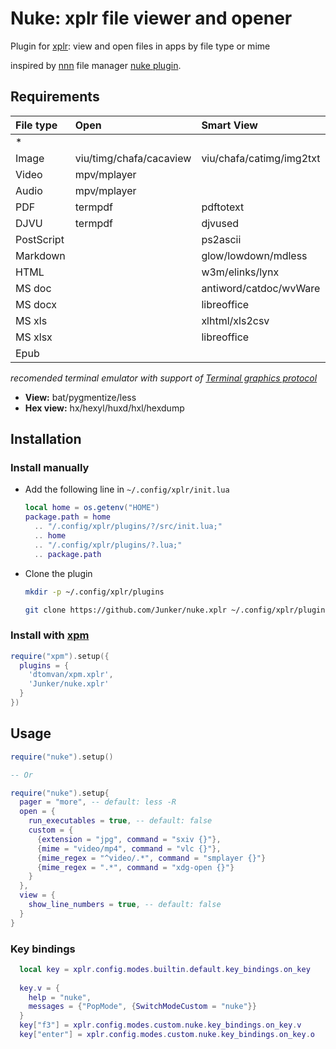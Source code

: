 # Nuke: xplr file viewer and opener

Plugin for [xplr](https://github.com/sayanarijit/xplr): view and open files in apps by file type or mime

inspired by [nnn](https://github.com/jarun/nnn) file manager [nuke plugin](https://github.com/jarun/nnn/blob/master/plugins/nuke).

## Requirements

  | File type  | Open                    | Smart View               | Info view         |
  |:-----------|:------------------------|:-------------------------|:------------------|
  | *          |                         |                          | exiftool/file     |
  | Image      | viu/timg/chafa/cacaview | viu/chafa/catimg/img2txt | mediainfo         |
  | Video      | mpv/mplayer             |                          | mediainfo/mplayer |
  | Audio      | mpv/mplayer             |                          |                   |
  | PDF        | termpdf                 | pdftotext                |                   |
  | DJVU       | termpdf                 | djvused                  |                   |
  | PostScript |                         | ps2ascii                 |                   |
  | Markdown   |                         | glow/lowdown/mdless      |                   |
  | HTML       |                         | w3m/elinks/lynx          |                   |
  | MS doc     |                         | antiword/catdoc/wvWare   |                   |
  | MS docx    |                         | libreoffice              |                   |
  | MS xls     |                         | xlhtml/xls2csv           |                   |
  | MS xlsx    |                         | libreoffice              |                   |
  | Epub       |                         |                          | einfo             |

  *recomended terminal emulator with support of [Terminal graphics protocol](https://sw.kovidgoyal.net/kitty/graphics-protocol/)*

- **View:** bat/pygmentize/less
- **Hex view:** hx/hexyl/huxd/hxl/hexdump

## Installation

### Install manually

- Add the following line in `~/.config/xplr/init.lua`

  ```lua
  local home = os.getenv("HOME")
  package.path = home
    .. "/.config/xplr/plugins/?/src/init.lua;"
    .. home
    .. "/.config/xplr/plugins/?.lua;"
    .. package.path
  ```

- Clone the plugin

  ```bash
  mkdir -p ~/.config/xplr/plugins

  git clone https://github.com/Junker/nuke.xplr ~/.config/xplr/plugins/nuke
  ```
  
### Install with [xpm](https://github.com/dtomvan/xpm.xplr)

```lua
require("xpm").setup({
  plugins = {
    'dtomvan/xpm.xplr',
    'Junker/nuke.xplr'
  }
})
```

## Usage
  
```lua
require("nuke").setup()

-- Or

require("nuke").setup{
  pager = "more", -- default: less -R
  open = {
    run_executables = true, -- default: false
    custom = {
      {extension = "jpg", command = "sxiv {}"},
      {mime = "video/mp4", command = "vlc {}"},
      {mime_regex = "^video/.*", command = "smplayer {}"}
      {mime_regex = ".*", command = "xdg-open {}"}
    }
  },
  view = {
    show_line_numbers = true, -- default: false
  }
}
```

### Key bindings

```lua
  local key = xplr.config.modes.builtin.default.key_bindings.on_key
  
  key.v = {
    help = "nuke",
    messages = {"PopMode", {SwitchModeCustom = "nuke"}}
  }
  key["f3"] = xplr.config.modes.custom.nuke.key_bindings.on_key.v
  key["enter"] = xplr.config.modes.custom.nuke.key_bindings.on_key.o
```
